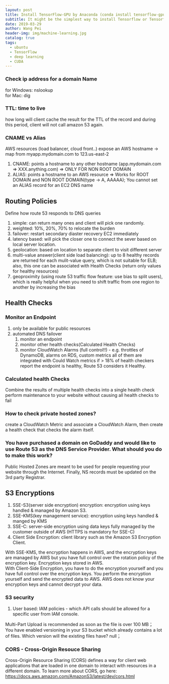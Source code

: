 ```yaml
---
layout: post
title: Install TensorFlow-GPU by Anaconda (conda install tensorflow-gpu)
subtitle: It might be the simplest way to install Tensorflow or Tensorflow-GPU by conda install in the conda environment
date: 2019-03-29
author: Wang Pei
header-img: img/machine-learning.jpg
catalog: true
tags:
  - ubuntu
  - TensorFlow
  - deep learning
  - CUDA
---
```


### Check ip address for a domain Name

for Windows: nslookup  
for Mac: dig

### TTL: time to live

how long will client cache the result for the TTL of the record and during this period, client will not call amazon 53 again.

### CNAME vs Alias

AWS resources (load balancer, cloud front..) expose an AWS hostname -> map from myapp.mydomain.com to 123.us-east-2

1. CNAME: points a hostname to any other hostname (app.mydomain.com => XXX.anything.com) => ONLY FOR NON ROOT DOMAIN
2. ALIAS: points a hostname to an AWS resource => Works for ROOT DOMAIN and NON ROOT DOMAIN(type -> A, AAAAA); You cannot set an ALIAS record for an EC2 DNS name

## Routing Policies

Define how route 53 responds to DNS queries

1. simple: can return many ones and client will pick one randomly.
2. weighted: 10%, 20%, 70% to relocate the burden
3. failover: restart secondary diaster recovery EC2 immediately
4. latency based: will pick the closer one to connect the sever based on local server location.
5. geolocation: based on location to separate client to visit different server
6. multi-value answer(client side load balancing): up to 8 healthy records are returned for each mulit-value query, which is not suitable for ELB; also, this one can be associated with Health Checks (return only values for healthy resources)
7. geoproximity (using route 53 traffic flow feature: use bias to split users), which is really helpful when you need to shift traffic from one region to another by increasing the bias

## Health Checks

### Monitor an Endpoint

1. only be available for public resources
2. automated DNS failover
   1. monitor an endpoint
   2. monitor other health checks(Calculated Health Checks)
   3. monitor CloudWatch Alarms (full control!!) - e.g. throttles of DynamoDB, alarms on RDS, custom metrics
      all of them are integrated with Could Watch metrics
      if > 18% of health checkers report the endpoint is healthy, Route 53 considers it Healthy.

### Calculated health Checks

Combine the results of multiple health checks into a single health check  
perform maintenance to your website without causing all health checks to fail

### How to check private hosted zones?

create a CloudWatch Metric and associate a CloudWatch Alarm, then create a health check that checks the alarm itself.

### You have purchased a domain on GoDaddy and would like to use Route 53 as the DNS Service Provider. What should you do to make this work?

Public Hosted Zones are meant to be used for people requesting your website through the Internet. Finally, NS records must be updated on the 3rd party Registrar.

## S3 Encryptions

1. SSE-S3(server side encryption) encryption: encryption using keys handled & managed by Amazon S3.
2. SSE-KMS(key management service): encryption using keys handled & manged by KMS
3. SSE-C: server-side encryption using data keys fully managed by the customer outside of AWS (HTTPS is mandatory for SSE-C)
4. Client Side Encryption: client library such as the Amazon S3 Encryption Client.

With SSE-KMS, the encryption happens in AWS, and the encryption keys are managed by AWS but you have full control over the rotation policy of the encryption key. Encryption keys stored in AWS.  
With Client-Side Encryption, you have to do the encryption yourself and you have full control over the encryption keys. You perform the encryption yourself and send the encrypted data to AWS. AWS does not know your encryption keys and cannot decrypt your data.

### S3 security

1. User based: IAM policies - which API calls should be allowed for a specific user from IAM console.

Multi-Part Upload is recommended as soon as the file is over 100 MB；  
You have enabled versioning in your S3 bucket which already contains a lot of files. Which version will the existing files have? null；

### CORS - Cross-Origin Resouce Sharing

Cross-Origin Resource Sharing (CORS) defines a way for client web applications that are loaded in one domain to interact with resources in a different domain. To learn more about CORS, go here: https://docs.aws.amazon.com/AmazonS3/latest/dev/cors.html
